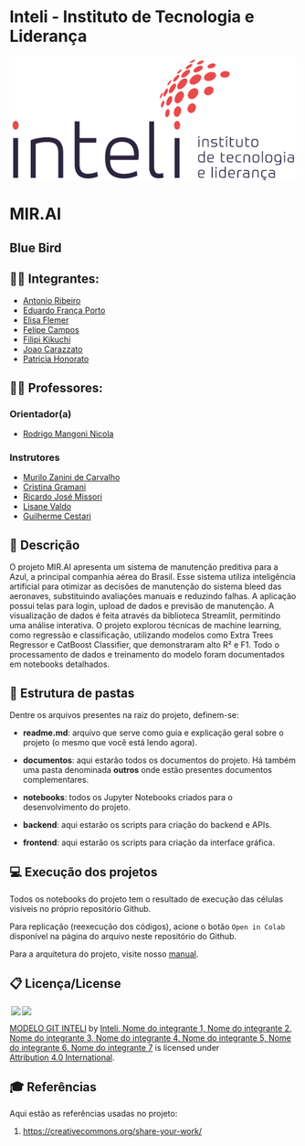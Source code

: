 # Inteli - Instituto de Tecnologia e Liderança 

<p align="center">
<a href= "https://www.inteli.edu.br/"><img src="./documentos/outros/inteli.png" alt="Inteli - Instituto de Tecnologia e Liderança" border="0"></a>
</p>

# MIR.AI

## Blue Bird

## :student: Integrantes: 
- <a href="https://www.linkedin.com/in/antonioribeiro893/">Antonio Ribeiro</a>
- <a href="https://www.linkedin.com/in/eduardo-franca-porto/">Eduardo França Porto</a>
- <a href="https://www.linkedin.com/in/elisaflemer/">Elisa Flemer</a>
- <a href="https://www.linkedin.com/in/felipe-pereira-campos-250aa2231/">Felipe Campos</a>
- <a href="https://www.linkedin.com/in/filipi-enzo-siqueira-kikuchi-1811a9213/">Filipi Kikuchi</a>
- <a href="https://www.linkedin.com/in/jo%C3%A3o-pedro-gon%C3%A7alves-carazzato-147120231/">Joao Carazzato</a> 
- <a href="https://www.linkedin.com/in/patriciahonorato/">Patricia Honorato</a> 

## :teacher: Professores:
### Orientador(a) 
- <a href="https://www.linkedin.com/in/rodrigo-mangoni-nicola-537027158/">Rodrigo Mangoni Nicola</a>
### Instrutores
- <a href="https://www.linkedin.com/in/murilo-zanini-de-carvalho-0980415b/">Murilo Zanini de Carvalho</a>
- <a href="https://www.linkedin.com/in/cristinagramani/">Cristina Gramani</a> 
- <a href="https://www.linkedin.com/in/ricardo-jos%C3%A9-missori/">Ricardo José Missori</a> 
- <a href="https://www.linkedin.com/in/lisane-valdo/">Lisane Valdo</a>
- <a href="https://www.linkedin.com/in/gui-cestari/">Guilherme Cestari</a> 

## 📝 Descrição

O projeto MIR.AI apresenta um sistema de manutenção preditiva para a Azul, a principal companhia aérea do Brasil. Esse sistema utiliza inteligência artificial para otimizar as decisões de manutenção do sistema bleed das aeronaves, substituindo avaliações manuais e reduzindo falhas. A aplicação possui telas para login, upload de dados e previsão de manutenção. A visualização de dados é feita através da biblioteca Streamlit, permitindo uma análise interativa. O projeto explorou técnicas de machine learning, como regressão e classificação, utilizando modelos como Extra Trees Regressor e CatBoost Classifier, que demonstraram alto R² e F1. Todo o processamento de dados e treinamento do modelo foram documentados em notebooks detalhados.

## 📁 Estrutura de pastas

Dentre os arquivos presentes na raiz do projeto, definem-se:

- <b>readme.md</b>: arquivo que serve como guia e explicação geral sobre o projeto (o mesmo que você está lendo agora).

- <b>documentos</b>: aqui estarão todos os documentos do projeto. Há também uma pasta denominada <b>outros</b> onde estão presentes documentos complementares.

- <b>notebooks</b>: todos os Jupyter Notebooks criados para o desenvolvimento do projeto.

- <b>backend</b>: aqui estarão os scripts para criação do backend e APIs.

- <b>frontend</b>: aqui estarão os scripts para criação da interface gráfica.


## 💻 Execução dos projetos

Todos os notebooks do projeto tem o resultado de execução das células visíveis no próprio repositório Github.

Para replicação (reexecução dos códigos), acione o botão `Open in Colab` disponível na página do arquivo neste repositório do Github.

Para a arquitetura do projeto, visite nosso <a href='./documentos/manual.md'>manual</a>.

## 📋 Licença/License

<img style="height:22px!important;margin-left:3px;vertical-align:text-bottom;" src="https://mirrors.creativecommons.org/presskit/icons/cc.svg?ref=chooser-v1"><img style="height:22px!important;margin-left:3px;vertical-align:text-bottom;" src="https://mirrors.creativecommons.org/presskit/icons/by.svg?ref=chooser-v1"><p xmlns:cc="http://creativecommons.org/ns#" xmlns:dct="http://purl.org/dc/terms/"><a property="dct:title" rel="cc:attributionURL" href="https://github.com/Spidus/Teste_Final_1">MODELO GIT INTELI</a> by <a rel="cc:attributionURL dct:creator" property="cc:attributionName" href="https://www.yggbrasil.com.br/vr">Inteli, Nome do integrante 1, Nome do integrante 2, Nome do integrante 3, Nome do integrante 4, Nome do integrante 5, Nome do integrante 6, Nome do integrante 7</a> is licensed under <a href="http://creativecommons.org/licenses/by/4.0/?ref=chooser-v1" target="_blank" rel="license noopener noreferrer" style="display:inline-block;">Attribution 4.0 International</a>.</p>

## 🎓 Referências

Aqui estão as referências usadas no projeto:

1. <https://creativecommons.org/share-your-work/>
